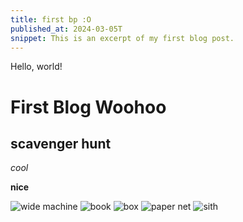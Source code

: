 ```yaml
---
title: first bp :O
published_at: 2024-03-05T
snippet: This is an excerpt of my first blog post.
---
```


Hello, world!

# First Blog Woohoo

## scavenger hunt

_cool_

**nice**

![wide machine](SCAVDMS1.png)
![book](SCAVDMS2.png)
![box](SCAVDMS3.png)
![paper net](SCAVDMS5.png)
![sith](SCAVDMS6.png)
